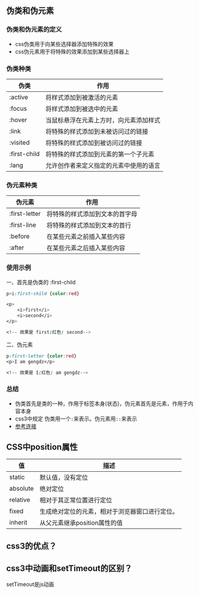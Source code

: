 ## 伪类和伪元素

### 伪类和伪元素的定义

* css伪类用于向某些选择器添加特殊的效果
* css伪元素用于将特殊的效果添加到某些选择器上

### 伪类种类

| 伪类         | 作用                                   |
| ------------ | -------------------------------------- |
| :active      | 将样式添加到被激活的元素               |
| :focus       | 将样式添加到被选中的元素               |
| :hover       | 当鼠标悬浮在元素上方时，向元素添加样式 |
| :link        | 将特殊的样式添加到未被访问过的链接     |
| :visited     | 将特殊的样式添加到被访问过的链接       |
| :first-child | 将特殊的样式添加到元素的第一个子元素   |
| :lang        | 允许创作者来定义指定的元素中使用的语言 |

### 伪元素种类

| 伪元素        | 作用                           |
| ------------- | ------------------------------ |
| :first-letter | 将特殊的样式添加到文本的首字母 |
| :first-line   | 将特殊的样式添加到文本的首行   |
| :before       | 在某些元素之前插入某些内容     |
| :after        | 在某些元素之后插入某些内容     |

### 使用示例

一、首先是伪类的 :first-child

```css
p>i:first-child {color:red}

<p>
	<i>first</i>
	<i>second</i>
</p>

<!-- 效果是 first(红色) second-->
```

二、伪元素

```css
p:first-letter {color:red}
<p>I am gengdz</p>

<!-- 效果是 I(红色) am gengdz-->
```



### 总结

* 伪类首先是类的一种，作用于标签本身(状态)，伪元素首先是元素，作用于内容本身
* css3中规定 伪类用一个`:`来表示。伪元素用`::`来表示
* [参考连接](https://segmentfault.com/a/1190000000484493)



## CSS中position属性

| 值       | 描述                                           |
| -------- | ---------------------------------------------- |
| static   | 默认值，没有定位                               |
| absolute | 绝对定位                                       |
| relative | 相对于其正常位置进行定位                       |
| fixed    | 生成绝对定位的元素，相对于浏览器窗口进行定位。 |
| inherit  | 从父元素继承position属性的值                   |



## css3的优点？





## css3中动画和setTimeout的区别？

setTimeout是js动画

